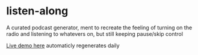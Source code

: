 # listen-along

A curated podcast generator, ment to recreate the feeling of turning on the radio and listening to whatevers on, but still keeping pause/skip control

[Live demo here](http://listen-along.netlify.app) automaticly regenerates daily
